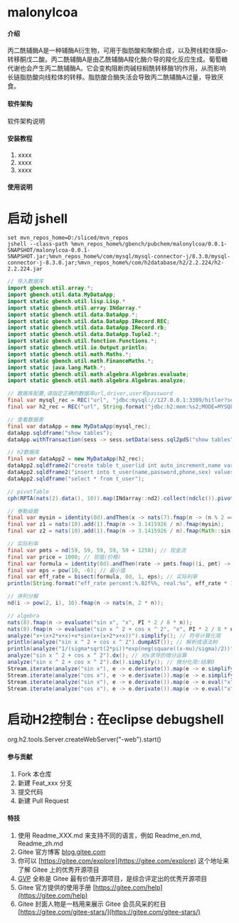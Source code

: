 # malonylcoa

#### 介绍
丙二酰辅酶A是一种辅酶A衍生物，可用于脂肪酸和聚酮合成，以及胯线粒体膜α-转移酮戊二酸。丙二酰辅酶A是由乙酰辅酶A羧化酶介导的羧化反应生成。葡萄糖代谢也会产生丙二酰辅酶A。它会变构阻断肉碱棕榈酰转移酶1的作用，从而影响长链脂肪酸向线粒体的转移。脂肪酸合酶失活会导致丙二酰辅酶A过量，导致厌食。

#### 软件架构
软件架构说明


#### 安装教程

1.  xxxx
2.  xxxx
3.  xxxx

#### 使用说明

# 启动 jshell
``` batch
set mvn_repos_home=D:/sliced/mvn_repos
jshell --class-path %mvn_repos_home%/gbench/pubchem/malonylcoa/0.0.1-SNAPSHOT/malonylcoa-0.0.1-SNAPSHOT.jar;%mvn_repos_home%/com/mysql/mysql-connector-j/8.3.0/mysql-connector-j-8.3.0.jar;%mvn_repos_home%/com/h2database/h2/2.2.224/h2-2.2.224.jar
```

``` java
// 导入数据库
import gbench.util.array.*;
import gbench.util.data.MyDataApp;
import static gbench.util.lisp.Lisp.*
import static gbench.util.array.INdarray.*
import static gbench.util.data.DataApp.*;
import static gbench.util.data.DataApp.IRecord.REC;
import static gbench.util.data.DataApp.IRecord.rb;
import static gbench.util.data.DataApp.Tuple2.*;
import static gbench.util.function.Functions.*;
import static gbench.util.io.Output.println;
import static gbench.util.math.Maths.*;
import static gbench.util.math.FinanceMaths.*;
import static java.lang.Math.*;
import static gbench.util.math.algebra.Algebras.evaluate;
import static gbench.util.math.algebra.Algebras.analyze;

// 数据库配置,请指定正确的数据库url,driver,user和password
final var mysql_rec = REC("url", "jdbc:mysql://127.0.0.1:3309/hitler?serverTimezone=UTC", "driver", "com.mysql.cj.jdbc.Driver", "user", "root", "password", "123456");
final var h2_rec = REC("url", String.format("jdbc:h2:mem:%s2;MODE=MYSQL;DB_CLOSE_DELAY=-1;database_to_upper=false;", "malonylcoa"), "driver", "org.h2.Driver","user", "root", "password", "123456");

// 查看数据表
final var dataApp = new MyDataApp(mysql_rec);
dataApp.sqldframe("show tables");
dataApp.withTransaction(sess -> sess.setData(sess.sql2pdS("show tables").fmap2(t -> nd(t.toList()))));

// h2数据库
final var dataApp2 = new MyDataApp(h2_rec);
dataApp2.sqldframe2("create table t_user(id int auto_increment,name varchar(128),password varchar(32),phone varchar(64),sex varchar)");
dataApp2.sqldframe2("insert into t_user(name,password,phone,sex) values ('zhangsan','123456','18120751773','man')");
dataApp2.sqldframe("select * from t_user");

// pivotTable
cph(RPTA(nats(2).data(), 10)).map(INdarray::nd2).collect(ndclc()).pivotTable(INdarray::length, nats(10).reverse().head(4).fmap(i -> (Function<INdarray<Integer>, Integer>) nd -> nd.get(i)));

// 泰勒级数
final var mysin = identity(0d).andThen(x -> nats(7).fmap(n -> (n % 2 == 0 ? 1 : -1) * 1d / fact(2 * n + 1) * pow(x, 2 * n + 1)).sum());
final var z1 = nats(10).add(1).fmap(n -> 3.1415926 / n).fmap(mysin);
final var z2 = nats(10).add(1).fmap(n -> 3.1415926 / n).fmap(Math::sin);

// 实际利率
final var pmts = nd(59, 59, 59, 59, 59 + 1250); // 现金流
final var price = 1000; // 现值(价格)
final var formula = identity(0d).andThen(rate -> pmts.fmap((i, pmt) -> pmt * pow(1 + rate, -(1 + i)))).andThen(pvs -> pvs.sum() - price); // 实际利率
final var eps = pow(10, -6); // 最小值
final var eff_rate = bisect(formula, 0d, 1, eps); // 实际利率
println(String.format("eff_rate percent:%.02f%%, real:%s", eff_rate * 100, eff_rate));

// 序列分解
nd(i -> pow(2, i), 10).fmap(n -> nats(n, 2 * n));

// algebra
nats(8).fmap(n -> evaluate("sin x", "x", PI * 2 / 8 * n));
nats(8).fmap(n -> evaluate("sin x ^ 2 + cos x ^ 2", "x", PI * 2 / 8 * n));
analyze("x+(x+2*x+x)+x*sin(x+(x+2*x+x))").simplify(); // 符号计算化简
println(analyze("sin x ^ 2 + cos x ^ 2").dumpAST()); // 解析成语法树
println(analyze("1/(sigma*sqrt(2*pi))*exp(neg(square((x-mu)/sigma)/2))").dumpAST()); // 正态分布概率密度
analyze("sin x ^ 2 + cos x ^ 2").dx(); // 对x求导的微分运算
analyze("sin x ^ 2 + cos x ^ 2").dx().simplify(); // 微分化简:结果0
Stream.iterate(analyze("sin x"), e -> e.derivate()).map(e -> e.simplify()).limit(10).collect(ndclc()); // sin 高阶导数 公式
Stream.iterate(analyze("cos x"), e -> e.derivate()).map(e -> e.simplify()).limit(10).collect(ndclc()); // cos 高阶导数 公式
Stream.iterate(analyze("sin x"), e -> e.derivate()).map(e -> e.eval("x", 0)).limit(10).collect(ndclc()); // sin 高阶导数 数值
Stream.iterate(analyze("cos x"), e -> e.derivate()).map(e -> e.eval("x", 0)).limit(10).collect(ndclc()); // cos 高阶导数 数值

```
# 启动H2控制台 : 在eclipse debugshell
org.h2.tools.Server.createWebServer("-web").start()

#### 参与贡献

1.  Fork 本仓库
2.  新建 Feat_xxx 分支
3.  提交代码
4.  新建 Pull Request


#### 特技

1.  使用 Readme\_XXX.md 来支持不同的语言，例如 Readme\_en.md, Readme\_zh.md
2.  Gitee 官方博客 [blog.gitee.com](https://blog.gitee.com)
3.  你可以 [https://gitee.com/explore](https://gitee.com/explore) 这个地址来了解 Gitee 上的优秀开源项目
4.  [GVP](https://gitee.com/gvp) 全称是 Gitee 最有价值开源项目，是综合评定出的优秀开源项目
5.  Gitee 官方提供的使用手册 [https://gitee.com/help](https://gitee.com/help)
6.  Gitee 封面人物是一档用来展示 Gitee 会员风采的栏目 [https://gitee.com/gitee-stars/](https://gitee.com/gitee-stars/)